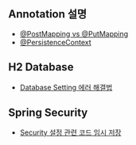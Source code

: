 
## Annotation 설명
- [@PostMapping vs @PutMapping](@PostMapping%20vs%20@PutMapping.md)
- [@PersistenceContext](@PersistenceContext.md)

## H2 Database
- [Database Setting 에러 해결법](Database%20Setting%20에러%20해결법.md)

## Spring Security
- [Security 설정 관련 코드 임시 저장](Security%20설정%20관련%20코드%20임시%20저장.md)